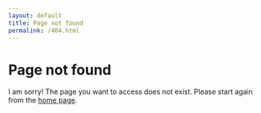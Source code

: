 ```yaml
---
layout: default
title: Page not found
permalink: /404.html
---
```


# Page not found

I am sorry! The page you want to access does not exist.
Please start again from the [home page](/).
